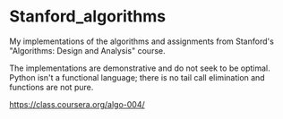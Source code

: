 # Stanford_algorithms
My implementations of the algorithms and assignments from Stanford's "Algorithms: Design and Analysis" course.

The implementations are demonstrative and do not seek to be optimal. Python isn't a functional language; there is no tail call elimination and functions are not pure.

https://class.coursera.org/algo-004/

